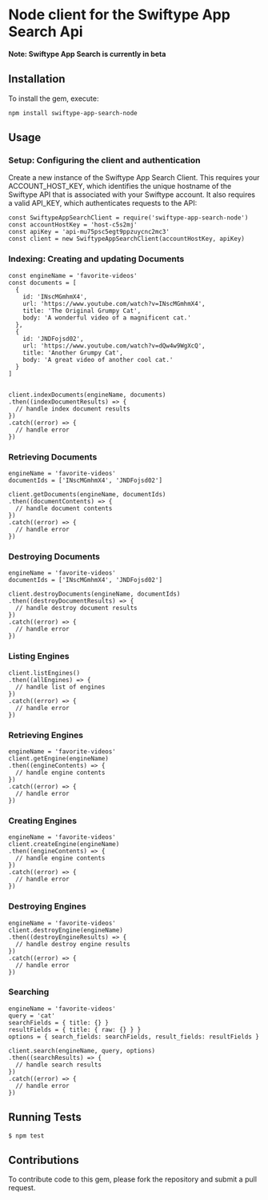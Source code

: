 # Node client for the Swiftype App Search Api

**Note: Swiftype App Search is currently in beta**

## Installation

To install the gem, execute:

    npm install swiftype-app-search-node

## Usage

### Setup: Configuring the client and authentication

Create a new instance of the Swiftype App Search Client. This requires your ACCOUNT_HOST_KEY, which identifies the unique hostname of the Swiftype API that is associated with your Swiftype account. It also requires a valid API_KEY, which authenticates requests to the API:

    const SwiftypeAppSearchClient = require('swiftype-app-search-node')
    const accountHostKey = 'host-c5s2mj'
    const apiKey = 'api-mu75psc5egt9ppzuycnc2mc3'
    const client = new SwiftypeAppSearchClient(accountHostKey, apiKey)

### Indexing: Creating and updating Documents

    const engineName = 'favorite-videos'
    const documents = [
      {
        id: 'INscMGmhmX4',
        url: 'https://www.youtube.com/watch?v=INscMGmhmX4',
        title: 'The Original Grumpy Cat',
        body: 'A wonderful video of a magnificent cat.'
      },
      {
        id: 'JNDFojsd02',
        url: 'https://www.youtube.com/watch?v=dQw4w9WgXcQ',
        title: 'Another Grumpy Cat',
        body: 'A great video of another cool cat.'
      }
    ]


    client.indexDocuments(engineName, documents)
    .then((indexDocumentResults) => {
      // handle index document results
    })
    .catch((error) => {
      // handle error
    })

### Retrieving Documents

    engineName = 'favorite-videos'
    documentIds = ['INscMGmhmX4', 'JNDFojsd02']

    client.getDocuments(engineName, documentIds)
    .then((documentContents) => {
      // handle document contents
    })
    .catch((error) => {
      // handle error
    })

### Destroying Documents

    engineName = 'favorite-videos'
    documentIds = ['INscMGmhmX4', 'JNDFojsd02']

    client.destroyDocuments(engineName, documentIds)
    .then((destroyDocumentResults) => {
      // handle destroy document results
    })
    .catch((error) => {
      // handle error
    })

### Listing Engines

    client.listEngines()
    .then((allEngines) => {
      // handle list of engines
    })
    .catch((error) => {
      // handle error
    })

### Retrieving Engines

    engineName = 'favorite-videos'
    client.getEngine(engineName)
    .then((engineContents) => {
      // handle engine contents
    })
    .catch((error) => {
      // handle error
    })

### Creating Engines

    engineName = 'favorite-videos'
    client.createEngine(engineName)
    .then((engineContents) => {
      // handle engine contents
    })
    .catch((error) => {
      // handle error
    })

### Destroying Engines

    engineName = 'favorite-videos'
    client.destroyEngine(engineName)
    .then((destroyEngineResults) => {
      // handle destroy engine results
    })
    .catch((error) => {
      // handle error
    })

### Searching

    engineName = 'favorite-videos'
    query = 'cat'
    searchFields = { title: {} }
    resultFields = { title: { raw: {} } }
    options = { search_fields: searchFields, result_fields: resultFields }

    client.search(engineName, query, options)
    .then((searchResults) => {
      // handle search results
    })
    .catch((error) => {
      // handle error
    })


## Running Tests

    $ npm test

## Contributions

  To contribute code to this gem, please fork the repository and submit a pull request.
